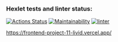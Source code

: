 ### Hexlet tests and linter status:
[![Actions Status](https://github.com/lanakonst/frontend-project-11/workflows/hexlet-check/badge.svg)](https://github.com/lanakonst/frontend-project-11/actions)
[![Maintainability](https://api.codeclimate.com/v1/badges/a9eb15ca23eabf64b7a3/maintainability)](https://codeclimate.com/github/lanakonst/frontend-project-11/maintainability)
[![linter](https://github.com/lanakonst/frontend-project-11/actions/workflows/linter.yml/badge.svg)](https://github.com/lanakonst/frontend-project-11/actions/workflows/linter.yml)

https://frontend-project-11-livid.vercel.app/
